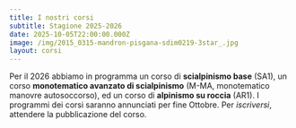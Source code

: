 ```yaml
---
title: I nostri corsi
subtitle: Stagione 2025-2026
date: 2025-10-05T22:00:00.000Z
image: /img/2015_0315-mandron-pisgana-sdim0219-3star_.jpg
layout: corsi
---
```

Per il 2026 abbiamo in programma un corso di **scialpinismo base** (SA1), un corso **monotematico avanzato di scialpinismo** (M-MA, monotematico manovre autosoccorso), ed un corso di **alpinismo su roccia** (AR1).
I programmi dei corsi saranno annunciati per fine Ottobre.
Per *iscriversi*, attendere la pubblicazione del corso.